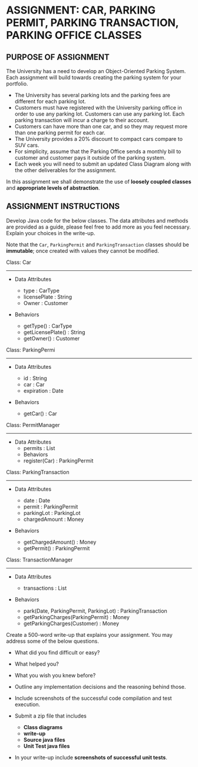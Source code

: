ASSIGNMENT: CAR, PARKING PERMIT, PARKING TRANSACTION, PARKING OFFICE CLASSES
===============================================================================

PURPOSE OF ASSIGNMENT
-------------------------

The University has a need to develop an Object-Oriented Parking System. Each assignment will build towards creating the parking system for your portfolio.

* The University has several parking lots and the parking fees are different for each parking lot.
* Customers must have registered with the University parking office in order to use any parking lot. Customers can use any parking lot. Each parking transaction will incur a charge to their account.
* Customers can have more than one car, and so they may request more than one parking permit for each car.
* The University provides a 20% discount to compact cars compare to SUV cars.
* For simplicity, assume that the Parking Office sends a monthly bill to customer and customer pays it outside of the parking system.
* Each week you will need to submit an updated Class Diagram along with the other deliverables for the assignment.

In this assignment we shall demonstrate the use of **loosely coupled classes** and **appropriate levels of abstraction**.

ASSIGNMENT INSTRUCTIONS
---------------------------

Develop Java code for the below classes. The data attributes and methods are provided as a guide, please feel free to add more as you feel necessary. Explain your choices in the write-up. 

Note that the ``Car``, ``ParkingPermit`` and ``ParkingTransaction`` classes should be **immutable**; once created with values they cannot be modified.

Class: Car
________________________________

* Data Attributes
    * type : CarType
    * licensePlate : String
    * Owner : Customer

* Behaviors
    * getType() : CarType
    * getLicensePlate() : String
    * getOwner() : Customer

Class: ParkingPermi
________________________________

* Data Attributes
    * id : String
    * car : Car
    * expiration : Date

* Behaviors
    * getCar() : Car

Class: PermitManager
________________________________

* Data Attributes
    * permits : List<ParkingPermit>
    * Behaviors
    * register(Car) : ParkingPermit

Class: ParkingTransaction
________________________________

* Data Attributes
    * date : Date
    * permit : ParkingPermit
    * parkingLot : ParkingLot
    * chargedAmount : Money

* Behaviors
    * getChargedAmount() : Money
    * getPermit() : ParkingPermit

Class: TransactionManager
________________________________

* Data Attributes
    * transactions : List<ParkingTransaction>

* Behaviors
    * park(Date, ParkingPermit, ParkingLot) : ParkingTransaction
    * getParkingCharges(ParkingPermit) : Money
    * getParkingCharges(Customer) : Money

Create a 500-word write-up that explains your assignment. You may address some of the below questions.

* What did you find difficult or easy?
* What helped you?
* What you wish you knew before?
* Outline any implementation decisions and the reasoning behind those.
* Include screenshots of the successful code compilation and test execution.
* Submit a zip file that includes 
    * **Class diagrams**
    * **write-up**
    * **Source java files**
    * **Unit Test java files**

* In your write-up include **screenshots of successful unit tests**.
